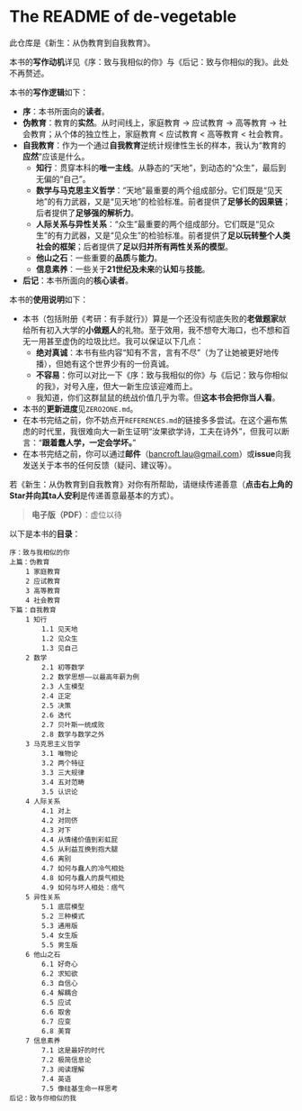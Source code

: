 # The README of de-vegetable

此仓库是《新生：从伪教育到自我教育》。

本书的**写作动机**详见《序：致与我相似的你》与《后记：致与你相似的我》。此处不再赘述。

本书的**写作逻辑**如下：

- **序**：本书所面向的**读者**。
- **伪教育**：教育的**实然**。从时间线上，家庭教育 → 应试教育 → 高等教育 → 社会教育；从个体的独立性上，家庭教育 < 应试教育 < 高等教育 < 社会教育。
- **自我教育**：作为一个通过**自我教育**逆统计规律性生长的样本，我认为“教育的**应然**”应该是什么。
  - **知行**：贯穿本科的**唯一主线**。从静态的“天地”，到动态的“众生”，最后到无偏的“自己”。
  - **数学与马克思主义哲学**：“天地”最重要的两个组成部分。它们既是“见天地”的有力武器，又是“见天地”的检验标准。前者提供了**足够长的因果链**；后者提供了**足够强的解析力**。
  - **人际关系与异性关系**：“众生”最重要的两个组成部分。它们既是“见众生”的有力武器，又是“见众生”的检验标准。前者提供了**足以玩转整个人类社会的框架**；后者提供了**足以归并所有两性关系的模型**。
  - **他山之石**：一些重要的**品质**与**能力**。
  - **信息素养**：一些关于**21世纪及未来**的**认知**与**技能**。
- **后记**：本书所面向的**核心读者**。

本书的**使用说明**如下：

- 本书（包括附册《考研：有手就行》）算是一个还没有彻底失败的**老做题家**献给所有初入大学的**小做题人**的礼物。至于效用，我不想夸大海口，也不想和百无一用甚至虚伪的垃圾比烂。我可以保证以下几点：
  - **绝对真诚**：本书有些内容“知有不言，言有不尽”（为了让她被更好地传播），但她有这个世界少有的一份真诚。
  - **不容易**：你可以对比一下《序：致与我相似的你》与《后记：致与你相似的我》，对号入座，但大一新生应该迎难而上。
  - 我知道，你们这群鼠鼠的统战价值几乎为零。但**这本书会把你当人看**。
- 本书的**更新进度**见`ZERO2ONE.md`。
- 在本书完结之前，你不妨点开`REFERENCES.md`的链接多多尝试。在这个遍布焦虑的时代里，我很难向大一新生证明“汝果欲学诗，工夫在诗外”，但我可以断言：“**跟着蠢人学，一定会学坏。**”
- 在本书完结之前，你可以通过**邮件**（bancroft.lau@gmail.com）或**issue**向我发送关于本书的任何反馈（疑问、建议等）。

若《新生：从伪教育到自我教育》对你有所帮助，请继续传递善意（**点击右上角的Star并向其ta人安利**是传递善意最基本的方式）。

> **电子版（PDF）**：虚位以待

以下是本书的**目录**：

```shell
序：致与我相似的你
上篇：伪教育
	1 家庭教育
	2 应试教育
	3 高等教育
	4 社会教育
下篇：自我教育
	1 知行
		1.1 见天地
		1.2 见众生
		1.3 见自己
	2 数学
		2.1 初等数学
		2.2 数学思想——以最高年薪为例
		2.3 人生模型
		2.4 正定
		2.5 决策
		2.6 迭代
		2.7 贝叶斯一统成败
		2.8 数学与数学之外
	3 马克思主义哲学
		3.1 唯物论
		3.2 两个特征
		3.3 三大规律
		3.4 五对范畴
		3.5 认识论
	4 人际关系
		4.1 对上
		4.2 对同侪
		4.3 对下
		4.4 从情绪价值到彩虹屁
		4.5 从利益互换到抱大腿
		4.6 离别
		4.7 如何与蠢人的冷气相处
		4.8 如何与蠢人的戾气相处
		4.9 如何与坏人相处：痞气
	5 异性关系
		5.1 底层模型
		5.2 三种模式
		5.3 通用版
		5.4 女生版
		5.5 男生版
	6 他山之石
		6.1 好奇心
		6.2 求知欲
		6.3 自信心
		6.4 解耦合
		6.5 应试
		6.6 取舍
		6.7 应变
		6.8 美育
	7 信息素养
		7.1 这是最好的时代
		7.2 极简信息论
		7.3 阅读理解
		7.4 英语
		7.5 像硅基生命一样思考
后记：致与你相似的我
```